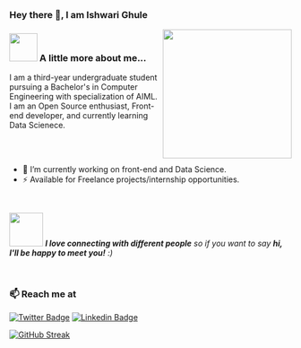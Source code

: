 
</br>

### Hey there 👋, I am Ishwari Ghule


<img align='right' src="https://media.giphy.com/media/ieyl9zmCjO4b4t6qoY/giphy.gif" width="230">


### <img src="https://media.giphy.com/media/VgCDAzcKvsR6OM0uWg/giphy.gif" width="50"> A little more about me...  

I am a third-year undergraduate student pursuing a Bachelor's in Computer Engineering with specialization of AIML. I am an Open Source enthusiast, Front-end developer, and currently learning Data Scienece.

</br>
</br>


- 🔭 I’m currently working on front-end and Data Science.
- ⚡  Available for Freelance projects/internship opportunities.


</br> 

<img src="https://media.giphy.com/media/LnQjpWaON8nhr21vNW/giphy.gif" width="60"> <em><b>I love connecting with different people</b> so if you want to say <b>hi, I'll be happy to meet you!</b> :)</em>

</br>

### 📫 Reach me at 

[![Twitter Badge](https://img.shields.io/badge/-@ishwari03-1ca0f1?style=flat-square&labelColor=1ca0f1&logo=twitter&logoColor=white&link=https://twitter.com/ishwari03/)](https://twitter.com/ishwari03/)
[![Linkedin Badge](https://img.shields.io/badge/-ishwarighule-blue?style=flat-square&logo=Linkedin&logoColor=white&link=https://www.linkedin.com/in//ishwari-g-b592371b8)](https://www.linkedin.com/in/tanejasaksham/)



[![GitHub Streak](http://github-readme-streak-stats.herokuapp.com?user=ishwarighule&date_format=M%20j%5B%2C%20Y%5D&stroke=FF5016)](https://git.io/streak-stats)

<!--
**ishwarighule/ishwarighule** is a ✨ _special_ ✨ repository because its `README.md` (this file) appears on your GitHub profile.

Here are some ideas to get you started:


- 🔭 I’m currently working on ...
- 🌱 I’m currently learning ...
- 👯 I’m looking to collaborate on ...
- 🤔 I’m looking for help with ...
- 💬 Ask me about ...
- 📫 How to reach me: ...
- 😄 Pronouns: ...
- ⚡ Fun fact: ...
-->


